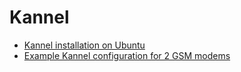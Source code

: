 # Kannel

* [Kannel installation on Ubuntu](Kannel-installation-on-Ubuntu.md)
* [Example Kannel configuration for 2 GSM modems](Example-Kannel-configuration-for-2-GSM-modems.md)
